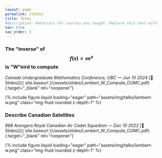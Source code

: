```yaml
---
layout: page
permalink: /talks/
title: Talks
#description: Materials for courses you taught. Replace this text with your description.
nav: true
nav_order: 3
---
```


### The ”inverse” of $$f (x) = xe^x$$ is ”W”eird to compute 
*Canada Undergraduate Mathematics Conference, UBC — Jun 10 2024* [📄 Slides]({{ site.baseurl }}/assets/slides/Lambert_W_Compute_CUMC.pdf){:target="_blank" rel="noopener"}

<div class="row mt-3">
    <div class="col-sm mt-3 mt-md-0">
        {% include figure.liquid loading="eager" path="assets/img/talks/lambert-w.png" class="img-fluid rounded z-depth-1" %}
    </div>
</div>


### Describe Canadian Satellites 
*888 Avengers Royal Canadian Air Cadet Squadron — Dec 10 2022* [📄 Slides]({{ site.baseurl }}/assets/slides/Lambert_W_Compute_CUMC.pdf){:target="_blank" rel="noopener"}

<div class="row mt-3">
    <div class="col-sm mt-3 mt-md-0">
        {% include figure.liquid loading="eager" path="assets/img/talks/lambert-w.png" class="img-fluid rounded z-depth-1" %}
    </div>
</div>
